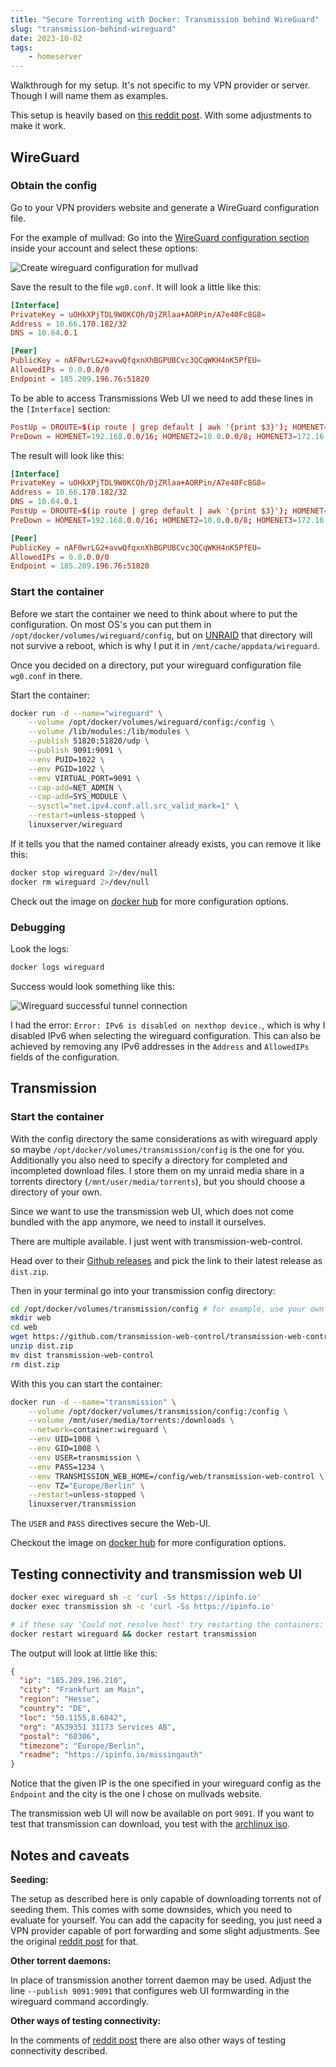 ```yaml
---
title: "Secure Torrenting with Docker: Transmission behind WireGuard"
slug: "transmission-behind-wireguard"
date: 2023-10-02
tags:
    - homeserver
---
```


Walkthrough for my setup.
It's not specific to my VPN provider or server. Though I will name them as
examples.

This setup is heavily based on [this reddit post](https://www.reddit.com/r/VPNTorrents/comments/j1ap68/my_docker_setup_for_torrenting_transmission/).
With some adjustments to make it work.

## WireGuard

### Obtain the config

Go to your VPN providers website and generate a WireGuard configuration file.

For the example of mullvad: Go into the [WireGuard configuration section](https://mullvad.net/en/account/wireguard-config)
inside your account and select these options:

![Create wireguard configuration for mullvad](wireguard-mullvad-config.png "Example of downloading wireguard configs from a VPN provider")

Save the result to the file `wg0.conf`. It will look a little like this:

```conf
[Interface]
PrivateKey = uOHkXPjTDL9W0KCOh/DjZRlaa+AORPin/A7e40Fc8G8=
Address = 10.66.170.182/32
DNS = 10.64.0.1

[Peer]
PublicKey = nAF0wrLG2+avwQfqxnXhBGPUBCvc3QCqWKH4nK5PfEU=
AllowedIPs = 0.0.0.0/0
Endpoint = 185.209.196.76:51820
```

To be able to access Transmissions Web UI we need to add these lines in the
`[Interface]` section:

```conf
PostUp = DROUTE=$(ip route | grep default | awk '{print $3}'); HOMENET=192.168.0.0/16; HOMENET2=10.0.0.0/8; HOMENET3=172.16.0.0/12; ip route add $HOMENET3 via $DROUTE;ip route add $HOMENET2 via $DROUTE; ip route add $HOMENET via $DROUTE;iptables -I OUTPUT -d $HOMENET -j ACCEPT;iptables -A OUTPUT -d $HOMENET2 -j ACCEPT; iptables -A OUTPUT -d $HOMENET3 -j ACCEPT;  iptables -A OUTPUT ! -o %i -m mark ! --mark $(wg show %i fwmark) -m addrtype ! --dst-type LOCAL -j REJECT
PreDown = HOMENET=192.168.0.0/16; HOMENET2=10.0.0.0/8; HOMENET3=172.16.0.0/12; ip route del $HOMENET3 via $DROUTE;ip route del $HOMENET2 via $DROUTE; ip route del $HOMENET via $DROUTE; iptables -D OUTPUT ! -o %i -m mark ! --mark $(wg show %i fwmark) -m addrtype ! --dst-type LOCAL -j REJECT; iptables -D OUTPUT -d $HOMENET -j ACCEPT; iptables -D OUTPUT -d $HOMENET2 -j ACCEPT; iptables -D OUTPUT -d $HOMENET3 -j ACCEPT
```

The result will look like this:

```conf
[Interface]
PrivateKey = uOHkXPjTDL9W0KCOh/DjZRlaa+AORPin/A7e40Fc8G8=
Address = 10.66.170.182/32
DNS = 10.64.0.1
PostUp = DROUTE=$(ip route | grep default | awk '{print $3}'); HOMENET=192.168.0.0/16; HOMENET2=10.0.0.0/8; HOMENET3=172.16.0.0/12; ip route add $HOMENET3 via $DROUTE;ip route add $HOMENET2 via $DROUTE; ip route add $HOMENET via $DROUTE;iptables -I OUTPUT -d $HOMENET -j ACCEPT;iptables -A OUTPUT -d $HOMENET2 -j ACCEPT; iptables -A OUTPUT -d $HOMENET3 -j ACCEPT;  iptables -A OUTPUT ! -o %i -m mark ! --mark $(wg show %i fwmark) -m addrtype ! --dst-type LOCAL -j REJECT
PreDown = HOMENET=192.168.0.0/16; HOMENET2=10.0.0.0/8; HOMENET3=172.16.0.0/12; ip route del $HOMENET3 via $DROUTE;ip route del $HOMENET2 via $DROUTE; ip route del $HOMENET via $DROUTE; iptables -D OUTPUT ! -o %i -m mark ! --mark $(wg show %i fwmark) -m addrtype ! --dst-type LOCAL -j REJECT; iptables -D OUTPUT -d $HOMENET -j ACCEPT; iptables -D OUTPUT -d $HOMENET2 -j ACCEPT; iptables -D OUTPUT -d $HOMENET3 -j ACCEPT

[Peer]
PublicKey = nAF0wrLG2+avwQfqxnXhBGPUBCvc3QCqWKH4nK5PfEU=
AllowedIPs = 0.0.0.0/0
Endpoint = 185.209.196.76:51820
```

### Start the container

Before we start the container we need to think about where to put the
configuration. On most OS's you can put them in
`/opt/docker/volumes/wireguard/config`, but on [UNRAID](https://unraid.net) that directory will not
survive a reboot, which is why I put it in `/mnt/cache/appdata/wireguard`.

Once you decided on a directory, put your wireguard configuration file
`wg0.conf` in there.

Start the container:

```sh
docker run -d --name="wireguard" \
    --volume /opt/docker/volumes/wireguard/config:/config \
    --volume /lib/modules:/lib/modules \
    --publish 51820:51820/udp \
    --publish 9091:9091 \
    --env PUID=1022 \
    --env PGID=1022 \
    --env VIRTUAL_PORT=9091 \
    --cap-add=NET_ADMIN \
    --cap-add=SYS_MODULE \
    --sysctl="net.ipv4.conf.all.src_valid_mark=1" \
    --restart=unless-stopped \
    linuxserver/wireguard
```

If it tells you that the named container already exists, you can remove it
like this:

```sh
docker stop wireguard 2>/dev/null
docker rm wireguard 2>/dev/null
```
Check out the image on [docker hub](https://hub.docker.com/r/linuxserver/wireguard) for more configuration options.

### Debugging

Look the logs:

```sh
docker logs wireguard
```

Success would look something like this:

![Wireguard successful tunnel connection](wireguard-success.png "Logs indicating a successful wireguard tunnel connection")

I had the error: `Error: IPv6 is disabled on nexthop device.`, which is why I
disabled IPv6 when selecting the wireguard configuration. This can also be
achieved by removing any IPv6 addresses in the `Address` and `AllowedIPs` fields
of the configuration.

## Transmission

### Start the container

With the config directory the same considerations as with wireguard apply
so maybe `/opt/docker/volumes/transmission/config` is the one for you.
Additionally you also need to specify a directory for completed and
incompleted download files. I store them on my unraid media share in a torrents
directory (`/mnt/user/media/torrents`), but you should choose a directory of
your own.

Since we want to use the transmission web UI, which does not come bundled with
the app anymore, we need to install it ourselves.

There are multiple available.
I just went with transmission-web-control.

Head over to their [Github releases](https://github.com/transmission-web-control/transmission-web-control/releases)
and pick the link to their latest release as `dist.zip`.

Then in your terminal go into your transmission config directory:

```sh
cd /opt/docker/volumes/transmission/config # for example, use your own
mkdir web
cd web
wget https://github.com/transmission-web-control/transmission-web-control/releases/download/v1.6.31/dist.zip # latest version at the time of writing
unzip dist.zip
mv dist transmission-web-control
rm dist.zip
```

With this you can start the container:

```sh
docker run -d --name="transmission" \
    --volume /opt/docker/volumes/transmission/config:/config \
    --volume /mnt/user/media/torrents:/downloads \
    --network=container:wireguard \
    --env UID=1008 \
    --env GID=1008 \
    --env USER=transmission \
    --env PASS=1234 \
    --env TRANSMISSION_WEB_HOME=/config/web/transmission-web-control \
    --env TZ="Europe/Berlin" \
    --restart=unless-stopped \
    linuxserver/transmission
```

The `USER` and `PASS` directives secure the Web-UI.

Checkout the image on [docker hub](https://hub.docker.com/r/linuxserver/transmission) for more configuration options.

## Testing connectivity and transmission web UI

```sh
docker exec wireguard sh -c 'curl -Ss https://ipinfo.io'
docker exec transmission sh -c 'curl -Ss https://ipinfo.io'

# if these say 'Could not resolve host' try restarting the containers:
docker restart wireguard && docker restart transmission
```

The output will look at little like this:
```json
{
  "ip": "185.209.196.210",
  "city": "Frankfurt am Main",
  "region": "Hesse",
  "country": "DE",
  "loc": "50.1155,8.6842",
  "org": "AS39351 31173 Services AB",
  "postal": "60306",
  "timezone": "Europe/Berlin",
  "readme": "https://ipinfo.io/missingauth"
}
```
Notice that the given IP is the one specified in your wireguard config as the
`Endpoint` and the city is the one I chose on mullvads website.

The transmission web UI will now be available on port `9091`.
If you want to test that transmission can download, you test with the [archlinux iso](https://archlinux.org/download).

## Notes and caveats

**Seeding:**

The setup as described here is only capable of downloading torrents not of seeding them.
This comes with some downsides, which you need to evaluate for yourself.
You can add the capacity for seeding, you just need a VPN provider capable of port
forwarding and some slight adjustments.
See the original [reddit post](https://www.reddit.com/r/VPNTorrents/comments/j1ap68/my_docker_setup_for_torrenting_transmission/) for that.

**Other torrent daemons:**

In place of transmission another torrent daemon may be used. Adjust the line
`--publish 9091:9091` that configures web UI formwarding in the wireguard
command accordingly.

**Other ways of testing connectivity:**

In the comments of [reddit post](https://www.reddit.com/r/VPNTorrents/comments/j1ap68/my_docker_setup_for_torrenting_transmission/)
there are also other ways of testing connectivity described.


